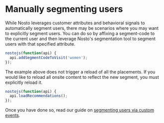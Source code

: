 # Manually segmenting users

While Nosto leverages customer attributes and behavioral signals to automatically segment users, there may be scenarios where you may want to explicitly segment users. You can do so by affixing a segment-code to the current user and then leverage Nosto's segmentation tool to segment users with that specified attribute.

```javascript
nostojs(function(api) {
  api.addSegmentCodeToVisit('women');
});
```

The example above does not trigger a reload of all the placements. If you would like to reload all onsite content to reflect the new segment, you must explicitly reload it.

```javascript
nostojs(function(api) {
  api.loadRecommendations();
});
```

Once you have done so, read our guide on [segmenting users via custom events](https://help.nosto.com/articles/2398016-visit-custom-event).

